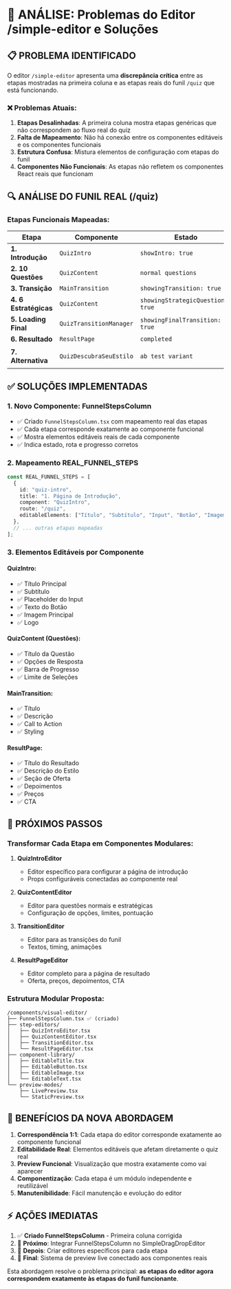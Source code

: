# 🎯 ANÁLISE: Problemas do Editor /simple-editor e Soluções

## 📋 PROBLEMA IDENTIFICADO

O editor `/simple-editor` apresenta uma **discrepância crítica** entre as etapas mostradas na primeira coluna e as etapas reais do funil `/quiz` que está funcionando.

### ❌ Problemas Atuais:

1. **Etapas Desalinhadas**: A primeira coluna mostra etapas genéricas que não correspondem ao fluxo real do quiz
2. **Falta de Mapeamento**: Não há conexão entre os componentes editáveis e os componentes funcionais
3. **Estrutura Confusa**: Mistura elementos de configuração com etapas do funil
4. **Componentes Não Funcionais**: As etapas não refletem os componentes React reais que funcionam

## 🔍 ANÁLISE DO FUNIL REAL (/quiz)

### Etapas Funcionais Mapeadas:

| Etapa | Componente | Estado | Rota | Progresso |
|-------|------------|--------|------|-----------|
| **1. Introdução** | `QuizIntro` | `showIntro: true` | `/quiz` | 0% |
| **2. 10 Questões** | `QuizContent` | `normal questions` | `/quiz` | 60% |
| **3. Transição** | `MainTransition` | `showingTransition: true` | `/quiz` | 65% |
| **4. 6 Estratégicas** | `QuizContent` | `showingStrategicQuestions: true` | `/quiz` | 85% |
| **5. Loading Final** | `QuizTransitionManager` | `showingFinalTransition: true` | `/quiz` | 95% |
| **6. Resultado** | `ResultPage` | `completed` | `/resultado` | 100% |
| **7. Alternativa** | `QuizDescubraSeuEstilo` | `ab test variant` | `/quiz-descubra-seu-estilo` | 100% |

## ✅ SOLUÇÕES IMPLEMENTADAS

### 1. **Novo Componente: FunnelStepsColumn**
- ✅ Criado `FunnelStepsColumn.tsx` com mapeamento real das etapas
- ✅ Cada etapa corresponde exatamente ao componente funcional
- ✅ Mostra elementos editáveis reais de cada componente
- ✅ Indica estado, rota e progresso corretos

### 2. **Mapeamento REAL_FUNNEL_STEPS**
```typescript
const REAL_FUNNEL_STEPS = [
  {
    id: "quiz-intro",
    title: "1. Página de Introdução", 
    component: "QuizIntro",
    route: "/quiz",
    editableElements: ["Título", "Subtítulo", "Input", "Botão", "Imagem", "Logo"]
  },
  // ... outras etapas mapeadas
];
```

### 3. **Elementos Editáveis por Componente**

#### QuizIntro:
- ✅ Título Principal
- ✅ Subtítulo
- ✅ Placeholder do Input
- ✅ Texto do Botão
- ✅ Imagem Principal  
- ✅ Logo

#### QuizContent (Questões):
- ✅ Título da Questão
- ✅ Opções de Resposta
- ✅ Barra de Progresso
- ✅ Limite de Seleções

#### MainTransition:
- ✅ Título
- ✅ Descrição
- ✅ Call to Action
- ✅ Styling

#### ResultPage:
- ✅ Título do Resultado
- ✅ Descrição do Estilo
- ✅ Seção de Oferta
- ✅ Depoimentos
- ✅ Preços
- ✅ CTA

## 🚀 PRÓXIMOS PASSOS

### Transformar Cada Etapa em Componentes Modulares:

1. **QuizIntroEditor** 
   - Editor específico para configurar a página de introdução
   - Props configuráveis conectadas ao componente real

2. **QuizContentEditor**
   - Editor para questões normais e estratégicas
   - Configuração de opções, limites, pontuação

3. **TransitionEditor**
   - Editor para as transições do funil
   - Textos, timing, animações

4. **ResultPageEditor**
   - Editor completo para a página de resultado
   - Oferta, preços, depoimentos, CTA

### Estrutura Modular Proposta:

```
/components/visual-editor/
├── FunnelStepsColumn.tsx ✅ (criado)
├── step-editors/
│   ├── QuizIntroEditor.tsx
│   ├── QuizContentEditor.tsx  
│   ├── TransitionEditor.tsx
│   └── ResultPageEditor.tsx
├── component-library/
│   ├── EditableTitle.tsx
│   ├── EditableButton.tsx
│   ├── EditableImage.tsx
│   └── EditableText.tsx
└── preview-modes/
    ├── LivePreview.tsx
    └── StaticPreview.tsx
```

## 🎯 BENEFÍCIOS DA NOVA ABORDAGEM

1. **Correspondência 1:1**: Cada etapa do editor corresponde exatamente ao componente funcional
2. **Editabilidade Real**: Elementos editáveis que afetam diretamente o quiz real
3. **Preview Funcional**: Visualização que mostra exatamente como vai aparecer
4. **Componentização**: Cada etapa é um módulo independente e reutilizável
5. **Manutenibilidade**: Fácil manutenção e evolução do editor

## ⚡ AÇÕES IMEDIATAS

1. ✅ **Criado FunnelStepsColumn** - Primeira coluna corrigida
2. 🔄 **Próximo**: Integrar FunnelStepsColumn no SimpleDragDropEditor
3. 🔄 **Depois**: Criar editores específicos para cada etapa
4. 🔄 **Final**: Sistema de preview live conectado aos componentes reais

Esta abordagem resolve o problema principal: **as etapas do editor agora correspondem exatamente às etapas do funil funcionante**.
